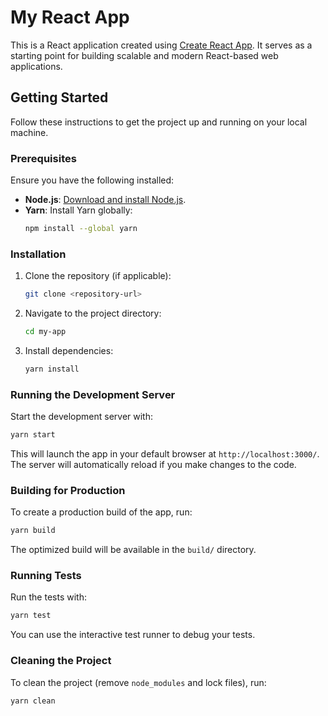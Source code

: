 # My React App

This is a React application created using [Create React App](https://create-react-app.dev/). It serves as a starting point for building scalable and modern React-based web applications.

## Getting Started

Follow these instructions to get the project up and running on your local machine.

### Prerequisites

Ensure you have the following installed:

- **Node.js**: [Download and install Node.js](https://nodejs.org/).
- **Yarn**: Install Yarn globally:
  ```bash
  npm install --global yarn
  ```

### Installation

1. Clone the repository (if applicable):
   ```bash
   git clone <repository-url>
   ```

2. Navigate to the project directory:
   ```bash
   cd my-app
   ```

3. Install dependencies:
   ```bash
   yarn install
   ```

### Running the Development Server

Start the development server with:
```bash
yarn start
```

This will launch the app in your default browser at `http://localhost:3000/`. The server will automatically reload if you make changes to the code.

### Building for Production

To create a production build of the app, run:
```bash
yarn build
```

The optimized build will be available in the `build/` directory.

### Running Tests

Run the tests with:
```bash
yarn test
```

You can use the interactive test runner to debug your tests.

### Cleaning the Project

To clean the project (remove `node_modules` and lock files), run:
```bash
yarn clean
```